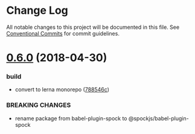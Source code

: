# Change Log

All notable changes to this project will be documented in this file.
See [Conventional Commits](https://conventionalcommits.org) for commit guidelines.

<a name="0.6.0"></a>
# [0.6.0](https://github.com/spockjs/spockjs/compare/v0.5.0...v0.6.0) (2018-04-30)


### build

* convert to lerna monorepo ([788546c](https://github.com/spockjs/spockjs/commit/788546c))


### BREAKING CHANGES

* rename package from babel-plugin-spock to
@spockjs/babel-plugin-spock
